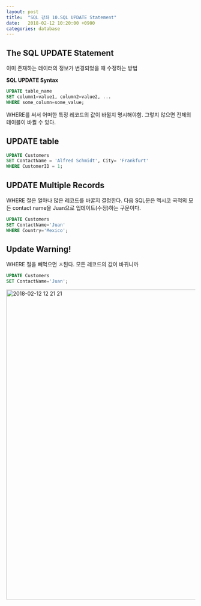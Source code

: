 ```yaml
---
layout: post
title:  "SQL 강좌 10.SQL UPDATE Statement"
date:   2018-02-12 10:20:00 +0900
categories: database
---
```


## The SQL UPDATE Statement

이미 존재하는 데이터의 정보가 변경되었을 때 수정하는 방법

**SQL UPDATE Syntax**

```sql
UPDATE table_name
SET column1=value1, column2=value2, ...
WHERE some_column=some_value;
```

WHERE를 써서 어떠한 특정 레코드의 값이 바뀔지 명시해야함. 그렇지 않으면 전체의 테이블이 바뀔 수 있다.

## UPDATE table

```sql
UPDATE Customers
SET ContactName = 'Alfred Schmidt', City= 'Frankfurt'
WHERE CustomerID = 1;
```

## UPDATE Multiple Records

WHERE 절은 얼마나 많은 레코드를 바꿀지 결정한다. 다음 SQL문은 멕시코 국적의 모든 contact name을 Juan으로 업데이트(수정)하는 구문이다.

```sql
UPDATE Customers
SET ContactName='Juan'
WHERE Country='Mexico';
```

## Update Warning!

WHERE 절을 빼먹으면 ㅈ된다. 모든 레코드의 값이 바뀌니까

```sql
UPDATE Customers
SET ContactName='Juan';
```

<img width="825" alt="2018-02-12 12 21 21" src="https://user-images.githubusercontent.com/33015649/36074961-b4cbdefe-0f8a-11e8-8e59-0de7c00627fb.png">